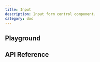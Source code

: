 ```yaml
---
title: Input
description: Input form control component.
category: doc
---
```


<script lang="ts">
    import ApiReferenceComponent from '$lib/components/api-reference/ApiReferenceComponent.svelte';
    import Playground from '$lib/content/components/input/playground.svelte';
    import { inputSchema } from '$lib/content/components/input/schema.js';
</script>

## Playground

<Playground/>

## API Reference

<ApiReferenceComponent schema={inputSchema}/>

